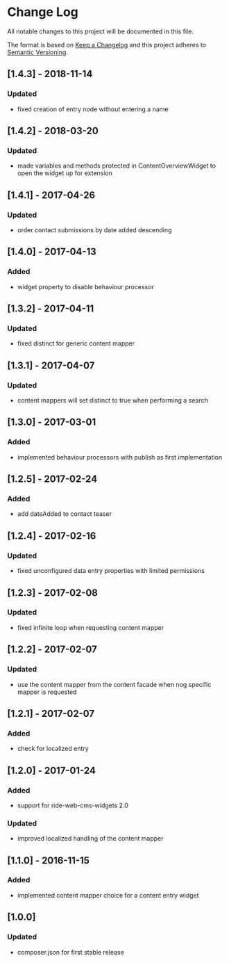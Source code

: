 # Change Log
All notable changes to this project will be documented in this file.

The format is based on [Keep a Changelog](http://keepachangelog.com/)
and this project adheres to [Semantic Versioning](http://semver.org/).

## [1.4.3] - 2018-11-14
### Updated
- fixed creation of entry node without entering a name

## [1.4.2] - 2018-03-20
### Updated
- made variables and methods protected in ContentOverviewWidget to open the widget up for extension

## [1.4.1] - 2017-04-26
### Updated
- order contact submissions by date added descending

## [1.4.0] - 2017-04-13
### Added
- widget property to disable behaviour processor

## [1.3.2] - 2017-04-11
### Updated
- fixed distinct for generic content mapper

## [1.3.1] - 2017-04-07
### Updated
- content mappers will set distinct to true when performing a search

## [1.3.0] - 2017-03-01
### Added
- implemented behaviour processors with publish as first implementation

## [1.2.5] - 2017-02-24
### Added
- add dateAdded to contact teaser

## [1.2.4] - 2017-02-16
### Updated
- fixed unconfigured data entry properties with limited permissions

## [1.2.3] - 2017-02-08
### Updated
- fixed infinite loop when requesting content mapper

## [1.2.2] - 2017-02-07
### Updated
- use the content mapper from the content facade when nog specific mapper is requested

## [1.2.1] - 2017-02-07
### Added
- check for localized entry

## [1.2.0] - 2017-01-24
### Added
- support for ride-web-cms-widgets 2.0
### Updated
- improved localized handling of the content mapper

## [1.1.0] - 2016-11-15
### Added
- implemented content mapper choice for a content entry widget

## [1.0.0]
### Updated
- composer.json for first stable release
